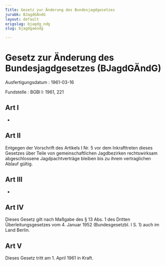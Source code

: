 ```yaml
---
Title: Gesetz zur Änderung des Bundesjagdgesetzes
jurabk: BJagdGÄndG
layout: default
origslug: bjagdg_ndg
slug: bjagdgaendg

---
```


# Gesetz zur Änderung des Bundesjagdgesetzes (BJagdGÄndG)

Ausfertigungsdatum
:   1961-03-16

Fundstelle
:   BGBl I: 1961, 221



## Art I

-


## Art II

Entgegen der Vorschrift des Artikels I Nr. 5 vor dem Inkrafttreten dieses Gesetzes über Teile von gemeinschaftlichen Jagdbezirken rechtswirksam abgeschlossene Jagdpachtverträge bleiben bis zu ihrem vertraglichen Ablauf gültig.


## Art III

-


## Art IV

Dieses Gesetz gilt nach Maßgabe des § 13 Abs. 1 des Dritten Überleitungsgesetzes vom 4. Januar 1952 (Bundesgesetzbl. I S. 1) auch im Land Berlin.


## Art V

Dieses Gesetz tritt am 1. April 1961 in Kraft.

